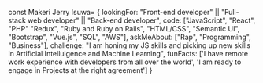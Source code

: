 const Makeri Jerry Isuwa= {
  lookingFor: "Front-end developer" || "Full-stack web developer" || "Back-end developer",
  code: ["JavaScript", "React", "PHP" "Redux", "Ruby and Ruby on Rails", "HTML/CSS", "Semantic UI", "Bootstrap", "Vue.js", "SQL", "AWS"],
  askMeAbout: ["Rap", "Programming", "Business"],
  challenge: "I am honing my JS skills and picking up new skills in Artificial Intelluigence and Machine Learning",
  funFacts: ['I have remote work experience with developers 
  from all over the world', 
  'I am ready to engage in Projects at the right agreement']
}

<!---
jerryisuwamakeri/jerryisuwamakeri is a ✨ special ✨ repository because its `README.md` (this file) appears on your GitHub profile.
You can click the Preview link to take a look at your changes.
--->
